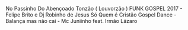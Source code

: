 No Passinho Do Abençoado Tonzão ( Louvorzão )
FUNK GOSPEL 2017 - Felipe Brito e Dj Robinho de Jesus Só Quem é Cristão
Gospel Dance - Balança mas não cai - Mc Juniinho feat. Irmão Lázaro
